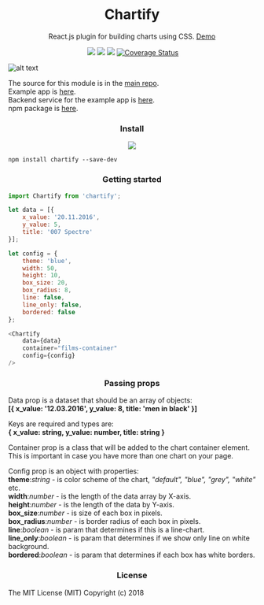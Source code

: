 <h1 align='center'>Chartify</h1>

<p align='center'>React.js plugin for building charts using CSS. <a target="_blank" href="https://chartify-213721.firebaseapp.com/">Demo</a></p>

<p align='center'>
	<a href='https://www.npmjs.com/package/chartify'><img src="https://img.shields.io/npm/v/chartify.svg?style=flat-square" alt=""></a>
	<a href='https://www.npmjs.com/package/chartify'><img src='https://img.shields.io/npm/dm/chartify.svg?style=flat-square' /></a>
	<a href='https://www.npmjs.com/package/chartify'><img src='https://img.shields.io/npm/dt/chartify.svg?style=flat-square' /></a>
	<a href='https://github.com/kis/chartify'><img src='https://img.shields.io/travis/kis/chartify/master.svg?style=flat-square' /></a>
    <a href='https://coveralls.io/github/kis/chartify?branch=master'><img src='https://coveralls.io/repos/github/kis/chartify/badge.svg?branch=master' alt='Coverage Status' /></a>
</p>

![alt text](https://raw.githubusercontent.com/kis/chartify/master/blocks.jpg)

The source for this module is in the [main repo](https://github.com/kis/chartify).  
Example app is [here](https://github.com/kis/chartify/tree/master/example).  
Backend service for the example app is [here](https://github.com/kis/chartify-service).  
npm package is [here](https://www.npmjs.com/package/chartify).

<h3 align='center'>Install</h3>

<p align="center">
    <a href="https://github.com/kis/chartify/blob/master/index.js">
        <img src="http://img.badgesize.io/kis/chartify/master/index.js?compression=gzip">
    </a>
</p>

```
npm install chartify --save-dev
```

<h3 align='center'>Getting started</h3>

```javascript
import Chartify from 'chartify';

let data = [{
    x_value: '20.11.2016',
    y_value: 5,
    title: '007 Spectre'
}];

let config = {
    theme: 'blue',
    width: 50,			      
    height: 10,		
    box_size: 20,
    box_radius: 8,
    line: false,
    line_only: false,
    bordered: false
};

<Chartify 
    data={data} 
    container="films-container" 
    config={config} 
/>
```

<h3 align='center'>Passing props</h3>

Data prop is a dataset that should be an array of objects:    
<b>[{ x_value: '12.03.2016', y_value: 8, title: 'men in black' }]</b>  

Keys are required and types are:  
<b>{ x_value: string, y_value: number, title: string }</b>  

Container prop is a class that will be added to the chart container element. This is important in case you have more than one chart on your page.   

Config prop is an object with properties:  
<b>theme</b>:<i>string</i> - is color scheme of the chart, <i>"default", "blue", "grey", "white"</i> etc.<br/>
<b>width</b>:<i>number</i> - is the length of the data array by X-axis.<br/>
<b>height</b>:<i>number</i> - is the length of the data by Y-axis.<br/>
<b>box_size</b>:<i>number</i> - is size of each box in pixels.<br/>
<b>box_radius</b>:<i>number</i> - is border radius of each box in pixels.<br/>
<b>line</b>:<i>boolean</i> - is param that determines if this is a line-chart.<br/>
<b>line_only</b>:<i>boolean</i> - is param that determines if we show only line on white background.<br/>
<b>bordered</b>:<i>boolean</i> - is param that determines if each box has white borders.<br/>  

<h3 align='center'>License</h3>

The MIT License (MIT) Copyright (c) 2018
